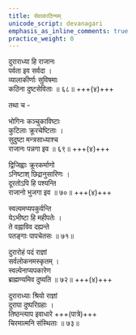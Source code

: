 ```yaml
---
title: सेवाकाठिन्यम्
unicode_script: devanagari
emphasis_as_inline_comments: true
practice_weight: 0
---
```


दुराराध्या हि राजानः  
पर्वता इव सर्वदा ।  
व्यालाकीर्णाः सुविषमाः  
कठिना दुष्टसेविताः ॥ ६८॥ +++(४)+++

तथा च -

भोगिनः कञ्चुकाविष्टाः  
कुटिलाः क्रूरचेष्टिताः ।  
सुदुष्टा मन्त्रसाध्याश्च  
राजानः पन्नगा इव ॥ ६९॥ +++(४)+++

द्विजिह्वाः क्रूरकर्माणो  
ऽनिष्टाश् छिद्रानुसारिणः ।  
दूरतोऽपि हि पश्यन्ति  
राजानो भुजगा इव ॥ ७०॥ +++(४)+++

स्वल्पमप्यपकुर्वन्ति  
येऽभीष्टा हि महीपतेः ।  
ते वह्नाविव दह्यन्ते  
पतङ्गाः पापचेतसः ॥ ७१॥

दुरारोहं पदं राज्ञां  
सर्वलोकनमस्कृतम् ।  
स्वल्पेनाप्यपकारेण  
ब्राह्मण्यमिव दुष्यति ॥ ७२॥ +++(४)+++

दुराराध्याः श्रियो राज्ञां  
दुरापा दुष्परिग्रहाः ।  
तिष्ठन्त्याप इवाधारे +++(पात्रे)+++  
चिरमात्मनि संस्थिताः ॥ ७३॥ 
